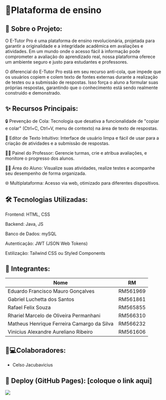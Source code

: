 # 🚀Plataforma de ensino 

## 📖 Sobre o Projeto:
O E-Tutor Pro é uma plataforma de ensino revolucionária, projetada para garantir a originalidade e a integridade acadêmica em avaliações e atividades. Em um mundo onde o acesso fácil à informação pode comprometer a avaliação do aprendizado real, nossa plataforma oferece um ambiente seguro e justo para estudantes e professores.

O diferencial do E-Tutor Pro está em seu recurso anti-cola, que impede que os usuários copiem e colem texto de fontes externas durante a realização de testes ou a submissão de respostas. Isso força o aluno a formular suas próprias respostas, garantindo que o conhecimento está sendo realmente construído e demonstrado.

## ✨ Recursos Principais:
🔒 Prevenção de Cola: Tecnologia que desativa a funcionalidade de "copiar e colar" (Ctrl+C, Ctrl+V, menu de contexto) na área de texto de respostas.

📝 Editor de Texto Intuitivo: Interface de usuário limpa e fácil de usar para a criação de atividades e a submissão de respostas.

👨‍🏫 Painel do Professor: Gerencie turmas, crie e atribua avaliações, e monitore o progresso dos alunos.

👩‍🎓 Área do Aluno: Visualize suas atividades, realize testes e acompanhe seu desempenho de forma organizada.

🌐 Multiplataforma: Acesso via web, otimizado para diferentes dispositivos.

## 🛠️ Tecnologias Utilizadas:
Frontend: HTML, CSS

Backend: Java, JS

Banco de Dados: mySQL

Autenticação: JWT (JSON Web Tokens)

Estilização: Tailwind CSS ou Styled Components

## 👥 Integrantes:

| Nome            | RM       |
|-----------------|----------|
| Eduardo Francisco Mauro Gonçalves | RM561969 |
| Gabriel Luchetta dos Santos | RM561861 |
| Rafael Felix Souza | RM565855 |
| Rhariel Marcelo de Oliveira Permanhani | RM566310 |
| Matheus Henrique Ferreira Camargo da Silva | RM566232 |
| Vinicius Alexandre Aureliano Ribeiro | RM561606 |

## 🐸💻Colaboradores:
- Celso Jacubavicius
##
## 🔗 Deploy (GitHub Pages): [coloque o link aqui]
![](https://media1.tenor.com/m/Ppv8mFaNb2sAAAAd/weak-hero-class-weakheroclass.gif)
